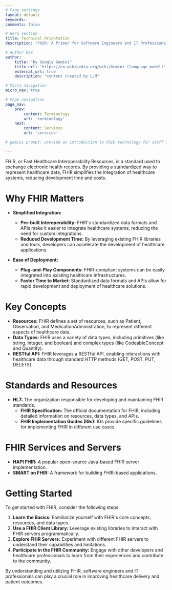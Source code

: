 ```yaml
---
# Page settings
layout: default
keywords:
comments: false

# Hero section
title: Technical Orientation
description: "FHIR: A Primer for Software Engineers and IT Professionals"

# Author box
author:
    title: "by Google Gemini"
    title_url: 'https://en.wikipedia.org/wiki/Gemini_(language_model)'
    external_url: true
    description: "content created by LLM"

# Micro navigation
micro_nav: true

# Page navigation
page_nav:
    prev:
        content: Terminology
        url: 'terminology'
    next:
        content: Services
        url: 'services'

# gemini prompt: provide an introduction to FHIR technology for staff in software engineering and information technology. Focus on savings of integration and ease of deployment. Offer links to standards and example instances of servers.

---
```




FHIR, or Fast Healthcare Interoperability Resources, is a standard used to exchange electronic health records. By providing a standardized way to represent healthcare data, FHIR simplifies the integration of healthcare systems, reducing development time and costs.

# Why FHIR Matters

* **Simplified Integration:**
  * **Pre-built Interoperability:** FHIR's standardized data formats and APIs make it easier to integrate healthcare systems, reducing the need for custom integrations.
  * **Reduced Development Time:** By leveraging existing FHIR libraries and tools, developers can accelerate the development of healthcare applications.

* **Ease of Deployment:**
  * **Plug-and-Play Components:** FHIR-compliant systems can be easily integrated into existing healthcare infrastructures.
  * **Faster Time to Market:** Standardized data formats and APIs allow for rapid development and deployment of healthcare solutions.

# Key Concepts

* **Resources:** FHIR defines a set of resources, such as Patient, Observation, and MedicationAdministration, to represent different aspects of healthcare data.
* **Data Types:** FHIR uses a variety of data types, including primitives (like string, integer, and boolean) and complex types (like CodeableConcept and Quantity).
* **RESTful API:** FHIR leverages a RESTful API, enabling interactions with healthcare data through standard HTTP methods (GET, POST, PUT, DELETE).

# Standards and Resources

* **HL7:** The organization responsible for developing and maintaining FHIR standards.
  * **FHIR Specification:** The official documentation for FHIR, including detailed information on resources, data types, and APIs.
  * **FHIR Implementation Guides (IGs):** IGs provide specific guidelines for implementing FHIR in different use cases.

# FHIR Services and Servers

* **HAPI FHIR:** A popular open-source Java-based FHIR server implementation.
* **SMART on FHIR:** A framework for building FHIR-based applications.

# Getting Started

To get started with FHIR, consider the following steps:

1. **Learn the Basics:** Familiarize yourself with FHIR's core concepts, resources, and data types.
2. **Use a FHIR Client Library:** Leverage existing libraries to interact with FHIR servers programmatically.
3. **Explore FHIR Servers:** Experiment with different FHIR servers to understand their capabilities and limitations.
4. **Participate in the FHIR Community:** Engage with other developers and healthcare professionals to learn from their experiences and contribute to the community.

By understanding and utilizing FHIR, software engineers and IT professionals can play a crucial role in improving healthcare delivery and patient outcomes.

